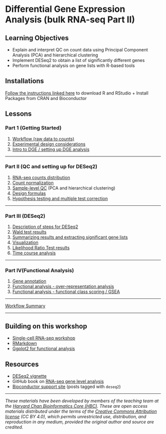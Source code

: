 # Differential Gene Expression Analysis (bulk RNA-seq Part II)

## Learning Objectives

- Explain and interpret QC on count data using Principal Component Analysis (PCA) and hierarchical clustering
- Implement DESeq2 to obtain a list of significantly different genes
- Perform functional analysis on gene lists with R-based tools

## Installations

[Follow the instructions linked here](../README.md#installation-requirements) to download R and RStudio + Install Packages from CRAN and Bioconductor

## Lessons

### Part 1 (Getting Started)
1. [Workflow (raw data to counts)](../lessons/01a_RNAseq_processing_workflow.md)
1. [Experimental design considerations](../lessons/experimental_planning_considerations.md)
1. [Intro to DGE / setting up DGE analysis](../lessons/01b_DGE_setup_and_overview.md)
     
***

### Part II (QC and setting up for DESeq2)
1. [RNA-seq counts distribution](../lessons/01c_RNAseq_count_distribution.md)
1. [Count normalization](../lessons/02_DGE_count_normalization.md)
1. [Sample-level QC](../lessons/03_DGE_QC_analysis.md) (PCA and hierarchical clustering)
1. [Design formulas](../lessons/04a_design_formulas.md)
1. [Hypothesis testing and multiple test correction](../lessons/05a_hypothesis_testing.md)

***

### Part III (DESeq2)
1. [Description of steps for DESeq2](../lessons/04b_DGE_DESeq2_analysis.md)
1. [Wald test results](../lessons/05b_wald_test_results.md)
1. [Summarizing results and extracting significant gene lists](../lessons/05c_summarizing_results.md)
1. [Visualization](../lessons/06_DGE_visualizing_results.md)
1. [Likelihood Ratio Test results](../lessons/08a_DGE_LRT_results.md)
1. [Time course analysis](../lessons/08b_time_course_analyses.md)

***

### Part IV(Functional Analysis)
1. [Gene annotation](../lessons/genomic_annotation.md)
1. [Functional analysis - over-representation analysis](../lessons/10_FA_over-representation_analysis.md)
1. [Functional analysis - functional class scoring / GSEA](../lessons/11_FA_functional_class_scoring.md)

***
   
[Workflow Summary](../lessons/07_DGE_summarizing_workflow.md)

***

## Building on this workshop
* [Single-cell RNA-seq workshop](https://hbctraining.github.io/scRNA-seq/)
* [RMarkdown](https://hbctraining.github.io/Training-modules/Rmarkdown/)
* [Ggplot2 for functional analysis](https://hbctraining.github.io/Training-modules/Tidyverse_ggplot2/lessons/ggplot2.html)

## Resources
* [DESeq2 vignette](http://bioconductor.org/packages/devel/bioc/vignettes/DESeq2/inst/doc/DESeq2.html#theory-behind-deseq2)
* GitHub book on [RNA-seq gene level analysis](http://genomicsclass.github.io/book/pages/rnaseq_gene_level.html)
* [Bioconductor support site](https://support.bioconductor.org/t/deseq2/) (posts tagged with `deseq2`) 

****

*These materials have been developed by members of the teaching team at the [Harvard Chan Bioinformatics Core (HBC)](http://bioinformatics.sph.harvard.edu/). These are open access materials distributed under the terms of the [Creative Commons Attribution license](https://creativecommons.org/licenses/by/4.0/) (CC BY 4.0), which permits unrestricted use, distribution, and reproduction in any medium, provided the original author and source are credited.*

